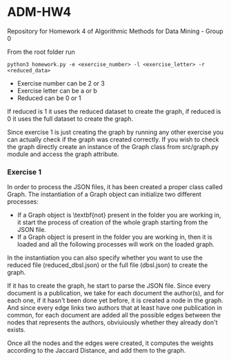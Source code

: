 # ADM-HW4
Repository for Homework 4 of Algorithmic Methods for Data Mining - Group 0

From the root folder run

```
python3 homework.py -e <exercise_number> -l <exercise_letter> -r <reduced_data>
```
* Exercise number can be 2 or 3
* Exercise letter can be a or b
* Reduced can be 0 or 1

If reduced is 1 it uses the reduced dataset to create the graph, if reduced is 0 it uses the full dataset to create the graph.

Since exercise 1 is just creating the graph by running any other exercise you can actually check if the graph was created correctly. If you wish to check the graph directly create an instance of the Graph class from src/graph.py module and access the graph attribute.



### Exercise 1

In order to process the JSON files, it has been created a proper class called Graph. The instantiation of a Graph object can initialize two different processes:

- If a Graph object is \textbf{not} present in the folder you are working in, it start the process of creation of the whole graph starting from the JSON file.
- If a Graph object is present in the folder you are working in, then it is loaded and all the following processes will work on the loaded graph.

In the instantiation you can also specify whether you want to use the reduced file (reduced\_dbsl.json) or the full file (dbsl.json) to create the graph.

If it has to create the graph, he start to parse the JSON file. Since every document is a publication, we take for each document the author(s), and for each one, if it hasn't been done yet before, it is created a node in the graph. And since every edge links two authors that at least have one publication in common, for each document are added all the possible edges between the nodes that represents the authors, obviuìously whether they already don't exists.

Once all the nodes and the edges were created, it computes the weights according to the Jaccard Distance, and add them to the graph.
